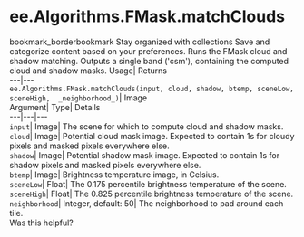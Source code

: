  
#  ee.Algorithms.FMask.matchClouds 
bookmark_borderbookmark Stay organized with collections  Save and categorize content based on your preferences.
Runs the FMask cloud and shadow matching. Outputs a single band ('csm'), containing the computed cloud and shadow masks. 
Usage| Returns  
---|---  
`ee.Algorithms.FMask.matchClouds(input, cloud, shadow, btemp, sceneLow, sceneHigh,  _neighborhood_)`| Image  
Argument| Type| Details  
---|---|---  
`input`| Image| The scene for which to compute cloud and shadow masks.  
`cloud`| Image| Potential cloud mask image. Expected to contain 1s for cloudy pixels and masked pixels everywhere else.  
`shadow`| Image| Potential shadow mask image. Expected to contain 1s for shadow pixels and masked pixels everywhere else.  
`btemp`| Image| Brightness temperature image, in Celsius.  
`sceneLow`| Float| The 0.175 percentile brightness temperature of the scene.  
`sceneHigh`| Float| The 0.825 percentile brightness temperature of the scene.  
`neighborhood`| Integer, default: 50| The neighborhood to pad around each tile.  
Was this helpful?
